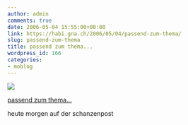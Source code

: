 ```yaml
---
author: admin
comments: true
date: 2006-05-04 15:55:00+00:00
link: https://habi.gna.ch/2006/05/04/passend-zum-thema/
slug: passend-zum-thema
title: passend zum thema...
wordpress_id: 166
categories:
- moblog
---
```



 [![](https://static.flickr.com/52/140350360_91b70083ac_m.jpg)](https://www.flickr.com/photos/habi/140350360/)
   

 
  [passend zum thema...](https://www.flickr.com/photos/habi/140350360/)
    

 



heute morgen auf der schanzenpost
  

